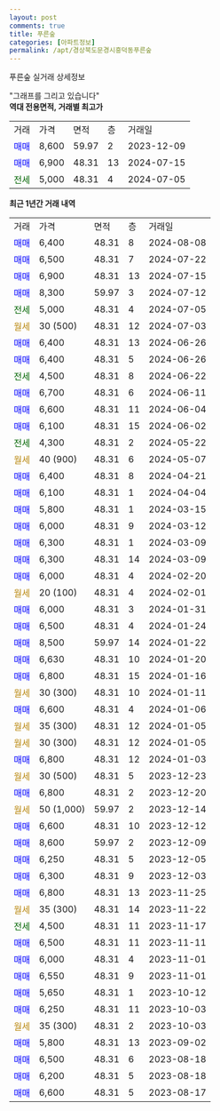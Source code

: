 ```yaml
---
layout: post
comments: true
title: 푸른숲
categories: [아파트정보]
permalink: /apt/경상북도문경시흥덕동푸른숲
---
```


푸른숲 실거래 상세정보

<script type="text/javascript">
  google.charts.load('current', {'packages':['line', 'corechart']});
  google.charts.setOnLoadCallback(drawChart);

  function drawChart() {
    var data = new google.visualization.DataTable();
    data.addColumn('date', '거래일');
    data.addColumn('number', "매매");
    data.addColumn('number', "전세");
    data.addColumn('number', "전매");

    data.addRows([[new Date(Date.parse("2024-08-08")), 6400, null, null], [new Date(Date.parse("2024-07-22")), 6500, null, null], [new Date(Date.parse("2024-07-15")), 6900, null, null], [new Date(Date.parse("2024-07-12")), 8300, null, null], [new Date(Date.parse("2024-07-05")), null, 5000, null], [new Date(Date.parse("2024-07-03")), null, null, null], [new Date(Date.parse("2024-06-26")), 6400, null, null], [new Date(Date.parse("2024-06-26")), 6400, null, null], [new Date(Date.parse("2024-06-22")), null, 4500, null], [new Date(Date.parse("2024-06-11")), 6700, null, null], [new Date(Date.parse("2024-06-04")), 6600, null, null], [new Date(Date.parse("2024-06-02")), 6100, null, null], [new Date(Date.parse("2024-05-22")), null, 4300, null], [new Date(Date.parse("2024-05-07")), null, null, null], [new Date(Date.parse("2024-04-21")), 6400, null, null], [new Date(Date.parse("2024-04-04")), 6100, null, null], [new Date(Date.parse("2024-03-15")), 5800, null, null], [new Date(Date.parse("2024-03-12")), 6000, null, null], [new Date(Date.parse("2024-03-09")), 6300, null, null], [new Date(Date.parse("2024-03-09")), 6300, null, null], [new Date(Date.parse("2024-02-20")), 6000, null, null], [new Date(Date.parse("2024-02-01")), null, null, null], [new Date(Date.parse("2024-01-31")), 6000, null, null], [new Date(Date.parse("2024-01-24")), 6500, null, null], [new Date(Date.parse("2024-01-22")), 8500, null, null], [new Date(Date.parse("2024-01-20")), 6630, null, null], [new Date(Date.parse("2024-01-16")), 6800, null, null], [new Date(Date.parse("2024-01-11")), null, null, null], [new Date(Date.parse("2024-01-06")), 6600, null, null], [new Date(Date.parse("2024-01-05")), null, null, null], [new Date(Date.parse("2024-01-05")), null, null, null], [new Date(Date.parse("2024-01-03")), 6800, null, null], [new Date(Date.parse("2023-12-23")), null, null, null], [new Date(Date.parse("2023-12-20")), 6800, null, null], [new Date(Date.parse("2023-12-14")), null, null, null], [new Date(Date.parse("2023-12-12")), 6600, null, null], [new Date(Date.parse("2023-12-09")), 8600, null, null], [new Date(Date.parse("2023-12-05")), 6250, null, null], [new Date(Date.parse("2023-12-03")), 6300, null, null], [new Date(Date.parse("2023-11-25")), 6800, null, null], [new Date(Date.parse("2023-11-22")), null, null, null], [new Date(Date.parse("2023-11-17")), null, 4500, null], [new Date(Date.parse("2023-11-11")), 6500, null, null], [new Date(Date.parse("2023-11-01")), 6000, null, null], [new Date(Date.parse("2023-11-01")), 6550, null, null], [new Date(Date.parse("2023-10-12")), 5650, null, null], [new Date(Date.parse("2023-10-03")), 6250, null, null], [new Date(Date.parse("2023-10-03")), null, null, null], [new Date(Date.parse("2023-09-02")), 5800, null, null], [new Date(Date.parse("2023-08-18")), 6500, null, null], [new Date(Date.parse("2023-08-18")), 6200, null, null], [new Date(Date.parse("2023-08-17")), 6600, null, null]]);

    var options = {
      hAxis: {
        format: 'yyyy/MM/dd'
      },    
      lineWidth: 0,
      pointsVisible: true,    
      title: '최근 1년간 유형별 실거래가 분포',
      legend: { position: 'bottom' }
    };

    var formatter = new google.visualization.NumberFormat({pattern:'###,###'} );
    formatter.format(data, 1);
    formatter.format(data, 2);
    
    setTimeout(function() {
        var chart = new google.visualization.LineChart(document.getElementById('columnchart_material'));
        chart.draw(data, (options));
        document.getElementById('loading').style.display = 'none';
    }, 200);
  }
</script>


<div id="loading" style="z-index:20; display: block; margin-left: 0px">"그래프를 그리고 있습니다"</div>
<div id="columnchart_material" style="width: 95%; margin-left: 0px; display: block"></div>
<!-- contents start -->
<b>역대 전용면적, 거래별 최고가</b>
<table class="sortable">
    <tr>
      <td>거래</td>
      <td>가격</td>
      <td>면적</td>
      <td>층</td>
      <td>거래일</td>
    </tr>
        <tr>
          <td><a style="color: blue">매매</a></td>
          <td>8,600</td>
          <td>59.97</td>
          <td>2</td>
          <td>2023-12-09</td>
        </tr>            <tr>
          <td><a style="color: blue">매매</a></td>
          <td>6,900</td>
          <td>48.31</td>
          <td>13</td>
          <td>2024-07-15</td>
        </tr>        
        <tr>
              <td><a style="color: darkgreen">전세</a></td>
              <td>5,000</td>
              <td>48.31</td>
              <td>4</td>
              <td>2024-07-05</td>
            </tr>        
    
</table>

<b>최근 1년간 거래 내역</b>

<table class="sortable">
    <tr>
      <td>거래</td>
      <td>가격</td>
      <td>면적</td>
      <td>층</td>
      <td>거래일</td>
    </tr>
    <tr>
      <td><a style="color: blue">매매</a></td>
      <td>6,400</td>
      <td>48.31</td>
      <td>8</td>
      <td>2024-08-08</td>
    </tr>          <tr>
      <td><a style="color: blue">매매</a></td>
      <td>6,500</td>
      <td>48.31</td>
      <td>7</td>
      <td>2024-07-22</td>
    </tr>          <tr>
      <td><a style="color: blue">매매</a></td>
      <td>6,900</td>
      <td>48.31</td>
      <td>13</td>
      <td>2024-07-15</td>
    </tr>          <tr>
      <td><a style="color: blue">매매</a></td>
      <td>8,300</td>
      <td>59.97</td>
      <td>3</td>
      <td>2024-07-12</td>
    </tr>          <tr>
      <td><a style="color: darkgreen">전세</a></td>
      <td>5,000</td>
      <td>48.31</td>
      <td>4</td>
      <td>2024-07-05</td>
    </tr>          <tr>
      <td><a style="color: darkgoldenrod">월세</a></td>
      <td>30 (500)</td>
      <td>48.31</td>
      <td>12</td>
      <td>2024-07-03</td>
    </tr>          <tr>
      <td><a style="color: blue">매매</a></td>
      <td>6,400</td>
      <td>48.31</td>
      <td>13</td>
      <td>2024-06-26</td>
    </tr>          <tr>
      <td><a style="color: blue">매매</a></td>
      <td>6,400</td>
      <td>48.31</td>
      <td>5</td>
      <td>2024-06-26</td>
    </tr>          <tr>
      <td><a style="color: darkgreen">전세</a></td>
      <td>4,500</td>
      <td>48.31</td>
      <td>8</td>
      <td>2024-06-22</td>
    </tr>          <tr>
      <td><a style="color: blue">매매</a></td>
      <td>6,700</td>
      <td>48.31</td>
      <td>6</td>
      <td>2024-06-11</td>
    </tr>          <tr>
      <td><a style="color: blue">매매</a></td>
      <td>6,600</td>
      <td>48.31</td>
      <td>11</td>
      <td>2024-06-04</td>
    </tr>          <tr>
      <td><a style="color: blue">매매</a></td>
      <td>6,100</td>
      <td>48.31</td>
      <td>15</td>
      <td>2024-06-02</td>
    </tr>          <tr>
      <td><a style="color: darkgreen">전세</a></td>
      <td>4,300</td>
      <td>48.31</td>
      <td>2</td>
      <td>2024-05-22</td>
    </tr>          <tr>
      <td><a style="color: darkgoldenrod">월세</a></td>
      <td>40 (900)</td>
      <td>48.31</td>
      <td>6</td>
      <td>2024-05-07</td>
    </tr>          <tr>
      <td><a style="color: blue">매매</a></td>
      <td>6,400</td>
      <td>48.31</td>
      <td>8</td>
      <td>2024-04-21</td>
    </tr>          <tr>
      <td><a style="color: blue">매매</a></td>
      <td>6,100</td>
      <td>48.31</td>
      <td>1</td>
      <td>2024-04-04</td>
    </tr>          <tr>
      <td><a style="color: blue">매매</a></td>
      <td>5,800</td>
      <td>48.31</td>
      <td>1</td>
      <td>2024-03-15</td>
    </tr>          <tr>
      <td><a style="color: blue">매매</a></td>
      <td>6,000</td>
      <td>48.31</td>
      <td>9</td>
      <td>2024-03-12</td>
    </tr>          <tr>
      <td><a style="color: blue">매매</a></td>
      <td>6,300</td>
      <td>48.31</td>
      <td>1</td>
      <td>2024-03-09</td>
    </tr>          <tr>
      <td><a style="color: blue">매매</a></td>
      <td>6,300</td>
      <td>48.31</td>
      <td>14</td>
      <td>2024-03-09</td>
    </tr>          <tr>
      <td><a style="color: blue">매매</a></td>
      <td>6,000</td>
      <td>48.31</td>
      <td>4</td>
      <td>2024-02-20</td>
    </tr>          <tr>
      <td><a style="color: darkgoldenrod">월세</a></td>
      <td>20 (100)</td>
      <td>48.31</td>
      <td>4</td>
      <td>2024-02-01</td>
    </tr>          <tr>
      <td><a style="color: blue">매매</a></td>
      <td>6,000</td>
      <td>48.31</td>
      <td>3</td>
      <td>2024-01-31</td>
    </tr>          <tr>
      <td><a style="color: blue">매매</a></td>
      <td>6,500</td>
      <td>48.31</td>
      <td>4</td>
      <td>2024-01-24</td>
    </tr>          <tr>
      <td><a style="color: blue">매매</a></td>
      <td>8,500</td>
      <td>59.97</td>
      <td>14</td>
      <td>2024-01-22</td>
    </tr>          <tr>
      <td><a style="color: blue">매매</a></td>
      <td>6,630</td>
      <td>48.31</td>
      <td>10</td>
      <td>2024-01-20</td>
    </tr>          <tr>
      <td><a style="color: blue">매매</a></td>
      <td>6,800</td>
      <td>48.31</td>
      <td>15</td>
      <td>2024-01-16</td>
    </tr>          <tr>
      <td><a style="color: darkgoldenrod">월세</a></td>
      <td>30 (300)</td>
      <td>48.31</td>
      <td>10</td>
      <td>2024-01-11</td>
    </tr>          <tr>
      <td><a style="color: blue">매매</a></td>
      <td>6,600</td>
      <td>48.31</td>
      <td>4</td>
      <td>2024-01-06</td>
    </tr>          <tr>
      <td><a style="color: darkgoldenrod">월세</a></td>
      <td>35 (300)</td>
      <td>48.31</td>
      <td>12</td>
      <td>2024-01-05</td>
    </tr>          <tr>
      <td><a style="color: darkgoldenrod">월세</a></td>
      <td>30 (300)</td>
      <td>48.31</td>
      <td>12</td>
      <td>2024-01-05</td>
    </tr>          <tr>
      <td><a style="color: blue">매매</a></td>
      <td>6,800</td>
      <td>48.31</td>
      <td>12</td>
      <td>2024-01-03</td>
    </tr>          <tr>
      <td><a style="color: darkgoldenrod">월세</a></td>
      <td>30 (500)</td>
      <td>48.31</td>
      <td>5</td>
      <td>2023-12-23</td>
    </tr>          <tr>
      <td><a style="color: blue">매매</a></td>
      <td>6,800</td>
      <td>48.31</td>
      <td>2</td>
      <td>2023-12-20</td>
    </tr>          <tr>
      <td><a style="color: darkgoldenrod">월세</a></td>
      <td>50 (1,000)</td>
      <td>59.97</td>
      <td>2</td>
      <td>2023-12-14</td>
    </tr>          <tr>
      <td><a style="color: blue">매매</a></td>
      <td>6,600</td>
      <td>48.31</td>
      <td>10</td>
      <td>2023-12-12</td>
    </tr>          <tr>
      <td><a style="color: blue">매매</a></td>
      <td>8,600</td>
      <td>59.97</td>
      <td>2</td>
      <td>2023-12-09</td>
    </tr>          <tr>
      <td><a style="color: blue">매매</a></td>
      <td>6,250</td>
      <td>48.31</td>
      <td>5</td>
      <td>2023-12-05</td>
    </tr>          <tr>
      <td><a style="color: blue">매매</a></td>
      <td>6,300</td>
      <td>48.31</td>
      <td>9</td>
      <td>2023-12-03</td>
    </tr>          <tr>
      <td><a style="color: blue">매매</a></td>
      <td>6,800</td>
      <td>48.31</td>
      <td>13</td>
      <td>2023-11-25</td>
    </tr>          <tr>
      <td><a style="color: darkgoldenrod">월세</a></td>
      <td>35 (300)</td>
      <td>48.31</td>
      <td>14</td>
      <td>2023-11-22</td>
    </tr>          <tr>
      <td><a style="color: darkgreen">전세</a></td>
      <td>4,500</td>
      <td>48.31</td>
      <td>11</td>
      <td>2023-11-17</td>
    </tr>          <tr>
      <td><a style="color: blue">매매</a></td>
      <td>6,500</td>
      <td>48.31</td>
      <td>11</td>
      <td>2023-11-11</td>
    </tr>          <tr>
      <td><a style="color: blue">매매</a></td>
      <td>6,000</td>
      <td>48.31</td>
      <td>4</td>
      <td>2023-11-01</td>
    </tr>          <tr>
      <td><a style="color: blue">매매</a></td>
      <td>6,550</td>
      <td>48.31</td>
      <td>9</td>
      <td>2023-11-01</td>
    </tr>          <tr>
      <td><a style="color: blue">매매</a></td>
      <td>5,650</td>
      <td>48.31</td>
      <td>1</td>
      <td>2023-10-12</td>
    </tr>          <tr>
      <td><a style="color: blue">매매</a></td>
      <td>6,250</td>
      <td>48.31</td>
      <td>11</td>
      <td>2023-10-03</td>
    </tr>          <tr>
      <td><a style="color: darkgoldenrod">월세</a></td>
      <td>35 (300)</td>
      <td>48.31</td>
      <td>2</td>
      <td>2023-10-03</td>
    </tr>          <tr>
      <td><a style="color: blue">매매</a></td>
      <td>5,800</td>
      <td>48.31</td>
      <td>13</td>
      <td>2023-09-02</td>
    </tr>          <tr>
      <td><a style="color: blue">매매</a></td>
      <td>6,500</td>
      <td>48.31</td>
      <td>6</td>
      <td>2023-08-18</td>
    </tr>          <tr>
      <td><a style="color: blue">매매</a></td>
      <td>6,200</td>
      <td>48.31</td>
      <td>5</td>
      <td>2023-08-18</td>
    </tr>          <tr>
      <td><a style="color: blue">매매</a></td>
      <td>6,600</td>
      <td>48.31</td>
      <td>5</td>
      <td>2023-08-17</td>
    </tr>      </table>
<!-- contents end -->    

